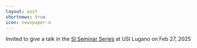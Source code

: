 ```yaml
---
layout: post
shortnews: true
icon: newspaper-o
---
```

 Invited to give a talk in the [SI Seminar Series](https://si.usi.ch/seminars/) at USI Lugano on Feb 27, 2025
